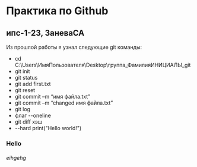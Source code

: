# Практика по Github
## ипс-1-23, ЗаневаСА
Из прошлой работы я узнал следующие git команды:
* cd C:\Users\ИмяПользователя\Desktop\группа_ФамилияИНИЦИАЛЫ_git
* git init
* git status
* git add first.txt
* git reset
* git commit –m “имя файла.txt”
* git commit –m “changed имя файла.txt”
* git log
* флаг --oneline
* git diff хэш
* --hard
print("Hello world!")
### Hello
###### eihgehg